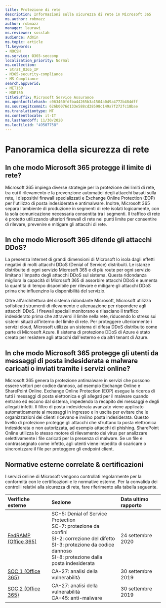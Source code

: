 ```yaml
---
title: Protezione di rete
description: Informazioni sulla sicurezza di rete in Microsoft 365
ms.author: robmazz
author: robmazz
manager: laurawi
ms.reviewer: sosstah
audience: Admin
ms.topic: article
f1.keywords:
- NOCSH
ms.service: O365-seccomp
localization_priority: Normal
ms.collection:
- Strat_O365_IP
- M365-security-compliance
- MS-Compliance
search.appverid:
- MET150
- MOE150
titleSuffix: Microsoft Service Assurance
ms.openlocfilehash: c063460fdfba44265b3a1504a049a4772b484dff
ms.sourcegitcommit: 626b0076d133e588cd28598c149a7f272fc18bae
ms.translationtype: MT
ms.contentlocale: it-IT
ms.lasthandoff: 11/30/2020
ms.locfileid: "49507758"
---
```

# <a name="network-security-overview"></a>Panoramica della sicurezza di rete

## <a name="how-does-microsoft-365-secure-the-network-boundary"></a>In che modo Microsoft 365 protegge il limite di rete?

Microsoft 365 impiega diverse strategie per la protezione dei limiti di rete, tra cui il rilevamento e la prevenzione automatici degli attacchi basati sulla rete, i dispositivi firewall specializzati e Exchange Online Protection (EOP) per l'utilizzo di posta indesiderata e antimalware. Inoltre, Microsoft 365 separa l'ambiente di produzione in segmenti di rete isolati logicamente, con la sola comunicazione necessaria consentita tra i segmenti. Il traffico di rete è protetto utilizzando ulteriori firewall di rete nei punti limite per consentire di rilevare, prevenire e mitigare gli attacchi di rete.

## <a name="how-does-microsoft-365-defend-against-ddos-attacks"></a>In che modo Microsoft 365 difende gli attacchi DDoS?

La presenza Internet di grandi dimensioni di Microsoft lo isola dagli effetti negativi di molti attacchi DDoS (Denial of Service) distribuiti. Le istanze distribuite di ogni servizio Microsoft 365 e di più route per ogni servizio limitano l'impatto degli attacchi DDoS sul sistema. Questa ridondanza migliora la capacità di Microsoft 365 di assorbire attacchi DDoS e aumenta la quantità di tempo disponibile per rilevare e mitigare gli attacchi DDoS prima che influenzino la disponibilità del servizio.

Oltre all'architettura del sistema ridondante Microsoft, Microsoft utilizza sofisticati strumenti di rilevamento e attenuazione per rispondere agli attacchi DDoS. I firewall speciali monitorano e rilasciano il traffico indesiderato prima che attraversi il limite nella rete, riducendo lo stress sui sistemi situati all'interno del limite di rete. Per proteggere ulteriormente i servizi cloud, Microsoft utilizza un sistema di difesa DDoS distribuito come parte di Microsoft Azure. Il sistema di protezione DDoS di Azure è stato creato per resistere agli attacchi dall'esterno e da altri tenant di Azure.

## <a name="how-does-microsoft-365-protect-users-against-spam-and-malware-being-uploaded-or-sent-through-online-services"></a>In che modo Microsoft 365 protegge gli utenti da messaggi di posta indesiderata e malware caricati o inviati tramite i servizi online?

Microsoft 365 genera la protezione antimalware in servizi che possono essere vettori per codice dannoso, ad esempio Exchange Online e SharePoint Online. Exchange Online Protection (EOP) esegue la ricerca di tutti i messaggi di posta elettronica e gli allegati per il malware quando entrano ed escono dal sistema, impedendo la recapito dei messaggi e degli allegati infetti. Il filtro di posta indesiderata avanzato viene applicato automaticamente ai messaggi in ingresso e in uscita per evitare che le organizzazioni dei clienti ricevano e inviino posta indesiderata. Questo livello di protezione protegge gli attacchi che sfruttano la posta elettronica indesiderata o non autorizzata, ad esempio attacchi di phishing. SharePoint Online utilizza lo stesso motore di rilevamento dei virus per analizzare selettivamente i file caricati per la presenza di malware. Se un file è contrassegnato come infetto, agli utenti viene impedito di scaricare o sincronizzare il file per proteggere gli endpoint client.

## <a name="related-external-regulations--certifications"></a>Normative esterne correlate & certificazioni

I servizi online di Microsoft vengono controllati regolarmente per la conformità con le certificazioni e le normative esterne. Per la convalida dei controlli relativi alla sicurezza di rete, fare riferimento alla tabella seguente.

| **Verifiche esterne** | **Sezione** | **Data ultimo rapporto** |
|:--------------------|:------------|:-----------------------|
| [FedRAMP (Office 365)](https://compliance.microsoft.com/compliancemanager) | SC-5: Denial of Service Protection <br> SC-7: protezione da confini <br> SI-2: correzione del difetto <br> SI-3: protezione da codice dannoso <br> SI-8: protezione dalla posta indesiderata | 24 settembre 2020 |
| [SOC 1 (Office 365)](https://servicetrust.microsoft.com/ViewPage/MSComplianceGuideV3?command=Download&downloadType=Document&downloadId=b07c0f7b-6bd5-4544-8255-7a5f14bf914a&tab=7027ead0-3d6b-11e9-b9e1-290b1eb4cdeb&docTab=7027ead0-3d6b-11e9-b9e1-290b1eb4cdeb_SOC_/_SSAE_16_Reports) | CA-27: analisi della vulnerabilità | 30 settembre 2019 |
| [SOC 2 (Office 365)](https://servicetrust.microsoft.com/ViewPage/MSComplianceGuideV3?command=Download&downloadType=Document&downloadId=fa062990-e758-4ddc-ace3-7fb21a301d09&tab=7027ead0-3d6b-11e9-b9e1-290b1eb4cdeb&docTab=7027ead0-3d6b-11e9-b9e1-290b1eb4cdeb_SOC_/_SSAE_16_Rep-11e9-b9e1-290b1eb4cdeb_SOC_/_SSAE_16_Reports) | CA-27: analisi della vulnerabilità <br> CA-45: anti-malware | 30 settembre 2019 |